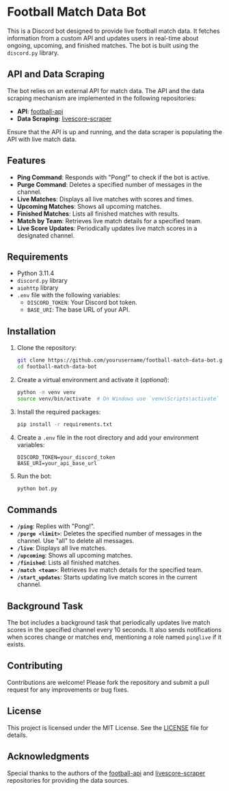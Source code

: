 
# Football Match Data Bot

This is a Discord bot designed to provide live football match data. It fetches information from a custom API and updates users in real-time about ongoing, upcoming, and finished matches. The bot is built using the `discord.py` library.

## API and Data Scraping

The bot relies on an external API for match data. The API and the data scraping mechanism are implemented in the following repositories:

- **API**: [football-api](https://github.com/MrSopia/football-api)
- **Data Scraping**: [livescore-scraper](https://github.com/MrSopia/livescore-scraper)

Ensure that the API is up and running, and the data scraper is populating the API with live match data.

## Features

- **Ping Command**: Responds with "Pong!" to check if the bot is active.
- **Purge Command**: Deletes a specified number of messages in the channel.
- **Live Matches**: Displays all live matches with scores and times.
- **Upcoming Matches**: Shows all upcoming matches.
- **Finished Matches**: Lists all finished matches with results.
- **Match by Team**: Retrieves live match details for a specified team.
- **Live Score Updates**: Periodically updates live match scores in a designated channel.

## Requirements

- Python 3.11.4
- `discord.py` library
- `aiohttp` library
- `.env` file with the following variables:
  - `DISCORD_TOKEN`: Your Discord bot token.
  - `BASE_URI`: The base URL of your API.

## Installation

1. Clone the repository:
   ```sh
   git clone https://github.com/yourusername/football-match-data-bot.git
   cd football-match-data-bot
   ```

2. Create a virtual environment and activate it (*optional*):
   ```sh
   python -m venv venv
   source venv/bin/activate  # On Windows use `venv\Scripts\activate`
   ```

3. Install the required packages:
   ```sh
   pip install -r requirements.txt
   ```

4. Create a `.env` file in the root directory and add your environment variables:
   ```
   DISCORD_TOKEN=your_discord_token
   BASE_URI=your_api_base_url
   ```

5. Run the bot:
   ```sh
   python bot.py
   ```

## Commands

- **`/ping`**: Replies with "Pong!".
- **`/purge <limit>`**: Deletes the specified number of messages in the channel. Use "all" to delete all messages.
- **`/live`**: Displays all live matches.
- **`/upcoming`**: Shows all upcoming matches.
- **`/finished`**: Lists all finished matches.
- **`/match <team>`**: Retrieves live match details for the specified team.
- **`/start_updates`**: Starts updating live match scores in the current channel.

## Background Task

The bot includes a background task that periodically updates live match scores in the specified channel every 10 seconds. It also sends notifications when scores change or matches end, mentioning a role named `pinglive` if it exists.

## Contributing

Contributions are welcome! Please fork the repository and submit a pull request for any improvements or bug fixes.

## License

This project is licensed under the MIT License. See the [LICENSE](LICENSE) file for details.

## Acknowledgments

Special thanks to the authors of the [football-api](https://github.com/MrSopia/football-api) and [livescore-scraper](https://github.com/MrSopia/livescore-scraper) repositories for providing the data sources.
